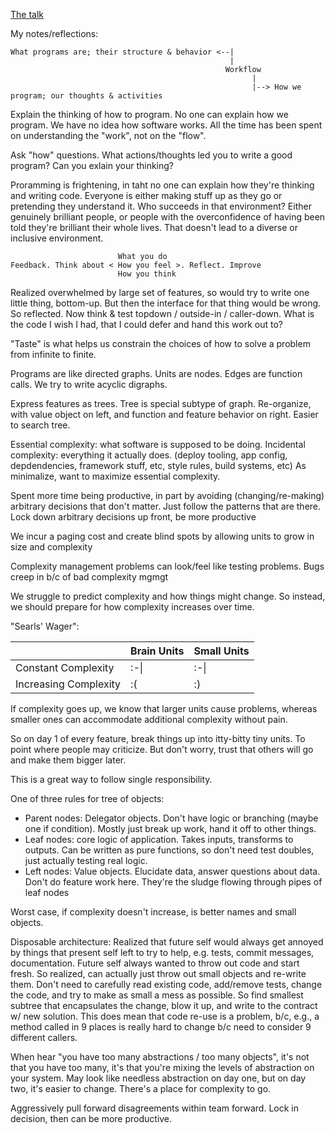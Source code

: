 [The talk](https://www.youtube.com/watch?v=V4fnzHxHXMI)

My notes/reflections:


```
What programs are; their structure & behavior <--|
                                                 |
                                                Workflow
                                                      |
                                                      |--> How we program; our thoughts & activities
```                                                   
Explain the thinking of how to program. No one can explain how we program. We have no idea how software works. All the time has been spent on understanding the "work", not on the "flow".

Ask "how" questions. What actions/thoughts led you to write a good program? Can you exlain your thinking?

Proramming is frightening, in taht no one can explain how they're thinking and writing code. Everyone is either making stuff up as they go or pretending they understand it. Who succeeds in that environment? Either genuinely brilliant people, or people with the overconfidence of having been told they're brilliant their whole lives. That doesn't lead to a diverse or inclusive environment.

```
                        What you do
Feedback. Think about < How you feel >. Reflect. Improve
                        How you think
```                     
Realized overwhelmed by large set of features, so would try to write one little thing, bottom-up. But then the interface for that thing would be wrong. So reflected. Now think & test topdown / outside-in / caller-down. What is the code I wish I had, that I could defer and hand this work out to?

"Taste" is what helps us constrain the choices of how to solve a problem from infinite to finite.

Programs are like directed graphs. Units are nodes. Edges are function calls. We try to write acyclic digraphs. 

Express features as trees. Tree is special subtype of graph. Re-organize, with value object on left, and function and feature behavior on right. Easier to search tree.

Essential complexity: what software is supposed to be doing.
Incidental complexity: everything it actually does. (deploy tooling, app config, depdendencies, framework stuff, etc, style rules, build systems, etc)
As minimalize, want to maximize essential complexity.

Spent more time being productive, in part by avoiding (changing/re-making) arbitrary decisions that don't matter. Just follow the patterns that are there. Lock down arbitrary decisions up front, be more productive

We incur a paging cost and create blind spots by allowing units to grow in size and complexity

Complexity management problems can look/feel like testing problems. Bugs creep in b/c of bad complexity mgmgt

We struggle to predict complexity and how things might change. So instead, we should prepare for how complexity increases over time.

"Searls' Wager":

| | Brain Units | Small Units |
|--|-----------|---------------|
| Constant Complexity | :-\| | :-\| |
| Increasing Complexity | :( | :) |

If complexity goes up, we know that larger units cause problems, whereas smaller ones can accommodate additional complexity without pain.

So on day 1 of every feature, break things up into itty-bitty tiny units. To point where people may criticize. But don't worry, trust that others will go and make them bigger later.

This is a great way to follow single responsibility.


One of three rules for tree of objects:
* Parent nodes: Delegator objects. Don't have logic or branching (maybe one if condition). Mostly just break up work, hand it off to other things. 
* Leaf nodes: core logic of application. Takes inputs, transforms to outputs. Can be written as pure functions, so don't need test doubles, just actually testing real logic. 
* Left nodes: Value objects. Elucidate data, answer questions about data. Don't do feature work here. They're the sludge flowing through pipes of leaf nodes

Worst case, if complexity doesn't increase, is better names and small objects.

Disposable architecture: Realized that future self would always get annoyed by things that present self left to try to help, e.g. tests, commit messages, documentation. Future self always wanted to throw out code and start fresh. So realized, can actually just throw out small objects and re-write them. Don't need to carefully read existing code, add/remove tests, change the code, and try to make as small a mess as possible. So find smallest subtree that encapsulates the change, blow it up, and write to the contract w/ new solution. This does mean that code re-use is a problem, b/c, e.g., a method called in 9 places is really hard to change b/c need to consider 9 different callers.

When hear "you have too many abstractions / too many objects", it's not that you have too many, it's that you're mixing the levels of abstraction on your system. May look like needless abstraction on day one, but on day two, it's easier to change. There's a place for complexity to go. 

Aggressively pull forward disagreements within team forward. Lock in decision, then can be more productive.
